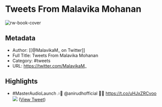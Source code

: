 # Tweets From Malavika Mohanan

![rw-book-cover](https://pbs.twimg.com/profile_images/1678738839559634946/gg7Ci84y.jpg)

## Metadata
- Author: [[@MalavikaM_ on Twitter]]
- Full Title: Tweets From Malavika Mohanan
- Category: #tweets
- URL: https://twitter.com/MalavikaM_

## Highlights
- #MasterAudioLaunch 🎶🌹 @anirudhofficial 👏🏻 https://t.co/uHJxZRCvoo
  ![](https://pbs.twimg.com/media/ETOoeOTU0AAHDmv.jpg) ([View Tweet](https://twitter.com/MalavikaM_/status/1239519567212244992))
